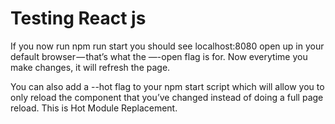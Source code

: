 # Testing React js

If you now run npm run start you should see localhost:8080 open up in your default browser — that’s what the —-open flag is for. Now everytime you make changes, it will refresh the page.

You can also add a --hot flag to your npm start script which will allow you to only reload the component that you’ve changed instead of doing a full page reload. This is Hot Module Replacement.

